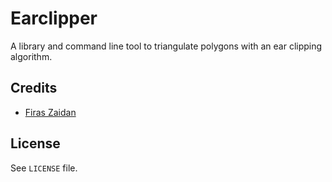 # Earclipper
A library and command line tool to triangulate polygons with an ear clipping
algorithm.

## Credits

 * [Firas Zaidan](https://github.com/zaidan)

## License

See `LICENSE` file.
